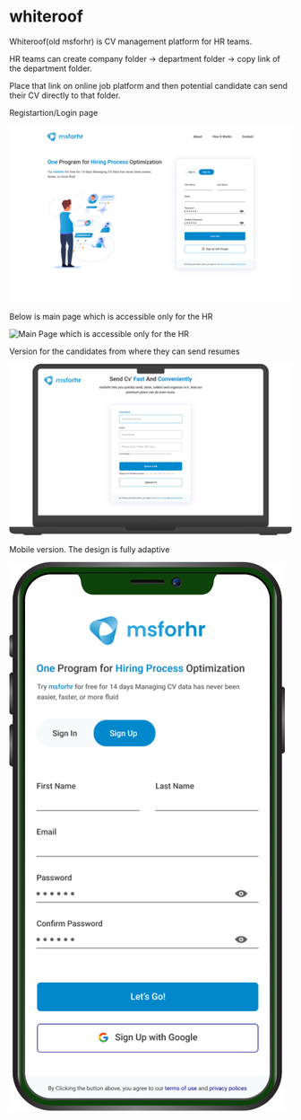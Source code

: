 # whiteroof
Whiteroof(old msforhr) is CV management platform for HR teams.

HR teams can create company folder -> department folder -> copy link of the department folder.

Place that link on online job platform and then potential candidate can send their CV directly to that folder.

Registartion/Login page

![Registartion/Login page](images/main_page.jpg)

Below is main page which is accessible only for the HR

![Main Page which is accessible only for the HR](images/frame.jpg)

Version for the candidates from where they can send resumes

![Version for the candidates from where they can send resumes](images/cv.png)

Mobile version. The design is fully adaptive

![Mobile version. The design is fully adaptive](images/mobile.png)
